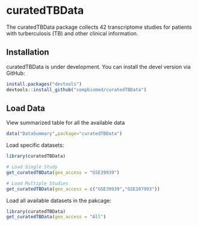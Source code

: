 # curatedTBData

The curatedTBData package collects 42 transcriptome studies for patients with turberculosis (TB) and other clinical information.

## Installation

curatedTBData is under development. You can install the devel version via
GitHub:

``` r
install.packages("devtools")
devtools::install_github("compbiomed/curatedTBData")
```


## Load Data

View summarized table for all the available data
``` r
data("DataSummary",package="curatedTBData")
```

Load specific datasets:

``` r
library(curatedTBData)

# Load Single Study
get_curatedTBData(geo_access = "GSE39939")

# Load Multiple Studies
get_curatedTBData(geo_access = c("GSE39939","GSE107993"))
```

Load all available datasets in the pakcage:

``` r
library(curatedTBData)
get_curatedTBData(geo_access = "All")
```
